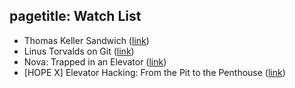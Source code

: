 pagetitle: Watch List
---

*  Thomas Keller Sandwich ([link]( https://www.youtube.com/watch?v=QXAJAyLdUXU))
*  Linus Torvalds on Git ([link]( https://youtu.be/4XpnKHJAok8))
*  Nova: Trapped in an Elevator ([link]( https://www.youtube.com/watch?v=Hp72vQsG3Qw))
*  [HOPE X] Elevator Hacking: From the Pit to the Penthouse ([link]( https://youtu.be/rOzrJjdZDRQ))
